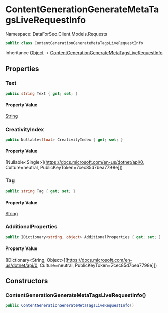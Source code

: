 # ContentGenerationGenerateMetaTagsLiveRequestInfo

Namespace: DataForSeo.Client.Models.Requests

```csharp
public class ContentGenerationGenerateMetaTagsLiveRequestInfo
```

Inheritance [Object](https://docs.microsoft.com/en-us/dotnet/api/Object) → [ContentGenerationGenerateMetaTagsLiveRequestInfo](./ContentGenerationGenerateMetaTagsLiveRequestInfo.md)

## Properties

### **Text**

```csharp
public string Text { get; set; }
```

#### Property Value

[String](https://docs.microsoft.com/en-us/dotnet/api/String)<br>

### **CreativityIndex**

```csharp
public Nullable<float> CreativityIndex { get; set; }
```

#### Property Value

[Nullable&lt;Single&gt;](https://docs.microsoft.com/en-us/dotnet/api/0, Culture=neutral, PublicKeyToken=7cec85d7bea7798e]])<br>

### **Tag**

```csharp
public string Tag { get; set; }
```

#### Property Value

[String](https://docs.microsoft.com/en-us/dotnet/api/String)<br>

### **AdditionalProperties**

```csharp
public IDictionary<string, object> AdditionalProperties { get; set; }
```

#### Property Value

[IDictionary&lt;String, Object&gt;](https://docs.microsoft.com/en-us/dotnet/api/0, Culture=neutral, PublicKeyToken=7cec85d7bea7798e]])<br>

## Constructors

### **ContentGenerationGenerateMetaTagsLiveRequestInfo()**

```csharp
public ContentGenerationGenerateMetaTagsLiveRequestInfo()
```
